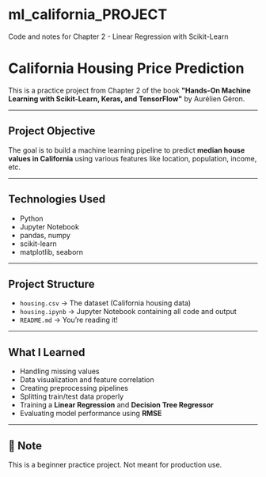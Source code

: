 # ml_california_PROJECT
Code and notes for Chapter 2 - Linear Regression with Scikit-Learn

# California Housing Price Prediction 

This is a practice project from Chapter 2 of the book **"Hands-On Machine Learning with Scikit-Learn, Keras, and TensorFlow"** by Aurélien Géron.

---

##  Project Objective

The goal is to build a machine learning pipeline to predict **median house values in California** using various features like location, population, income, etc.

---

##  Technologies Used

- Python
- Jupyter Notebook
- pandas, numpy
- scikit-learn
- matplotlib, seaborn

---

##  Project Structure

- `housing.csv` → The dataset (California housing data)
- `housing.ipynb` → Jupyter Notebook containing all code and output
- `README.md` → You’re reading it!

---

##  What I Learned

- Handling missing values
- Data visualization and feature correlation
- Creating preprocessing pipelines
- Splitting train/test data properly
- Training a **Linear Regression** and **Decision Tree Regressor**
- Evaluating model performance using **RMSE**

---



## 📌 Note

This is a beginner practice project. Not meant for production use.

